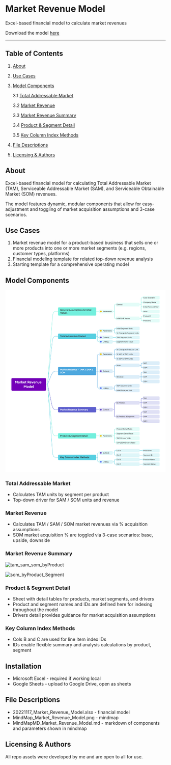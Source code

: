 # Market Revenue Model

Excel-based financial model to calculate market revenues

Download the model [here](https://github.com/rovertm/market_revenue_model/raw/main/20221117_Market_Revenue_Model.xlsx)

***

## Table of Contents

1. [About](#about)
2. [Use Cases](#use_cases)
3. [Model Components](#components)
    
    3.1 [Total Addressable Market](#tam)
    
    3.2 [Market Revenue](#marketrev)
    
    3.3 [Market Revenue Summary](#summary)
    
    3.4 [Product & Segment Detail](#detail)
    
    3.5 [Key Column Index Methods](#indexing)

4. [File Descriptions](#files)
5. [Licensing & Authors](#licensing)

## About <a name="about"></a>

Excel-based financial model for calculating Total Addressable Market (TAM), Serviceable Addressable Market (SAM), and Serviceable Obtainable Market (SOM) revenues.

The model features dynamic, modular components that allow for easy-adjustment and toggling of market acquisition assumptions and 3-case scenarios.

## Use Cases <a name="use_cases"></a>

1. Market revenue model for a product-based business that sells one or more products into one or more market segments (e.g. regions, customer types, platforms)
2. Financial modeling template for related top-down revenue analysis
3. Starting template for a comprehensive operating model

## Model Components <a name="components"></a>

![MindMap_Visual](MindMap_Market-Revenue-Model.png)

### Total Addressable Market <a name="tam"></a>

* Calculates TAM units by segment per product 
* Top-down driver for SAM / SOM units and revenue 

### Market Revenue <a name="marketrev"></a>

* Calculates TAM / SAM / SOM market revenues via % acquisition assumptions
* SOM market acquisition % are toggled via 3-case scenarios: base, upside, downside

### Market Revenue Summary <a name="summary"></a>

![tam_sam_som_byProduct](https://user-images.githubusercontent.com/13673329/202609831-d2441f0e-3bb0-45cc-8f17-19df2c9aae81.png)

![som_byProduct_Segment](https://user-images.githubusercontent.com/13673329/202609752-a2f37dec-62c4-4761-91a4-90d0cb190b79.png)

### Product & Segment Detail <a name="detail"></a>

* Sheet with detail tables for products, market segments, and drivers
* Product and segment names and IDs are defined here for indexing throughout the model
* Drivers detail provides guidance for market acquisition assumptions 

### Key Column Index Methods <a name="indexing"></a>

* Cols B and C are used for line item index IDs
* IDs enable flexible summary and analysis calculations by product, segment

## Installation <a name="installation"></a>

* Microsoft Excel - required if working local
* Google Sheets - upload to Google Drive, open as sheets

## File Descriptions <a name="files"></a>

* 20221117_Market_Revenue_Model.xlsx - financial model
* MindMap_Market_Revenue_Model.png - mindmap 
* MindMapMD_Market_Revenue_Model.md - markdown of components and parameters shown in mindmap

## Licensing & Authors <a name="licensing"></a>

All repo assets were developed by me and are open to all for use.

